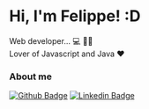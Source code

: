 # Hi, I'm Felippe! :D

Web developer... 	:computer: :man_student:
<br/>
Lover of Javascript and Java 	:hearts:


### About me

[![Github Badge](https://img.shields.io/badge/-Github-000?style=flat-square&logo=Github&logoColor=white&link=https://github.com/felippepg)](https://github.com/felippepg)
[![Linkedin Badge](https://img.shields.io/badge/-LinkedIn-blue?style=flat-square&logo=Linkedin&logoColor=white&link=https://www.linkedin.com/in/felippe-gon%C3%A7alves/)](https://www.linkedin.com/in/felippe-gon%C3%A7alves/)



